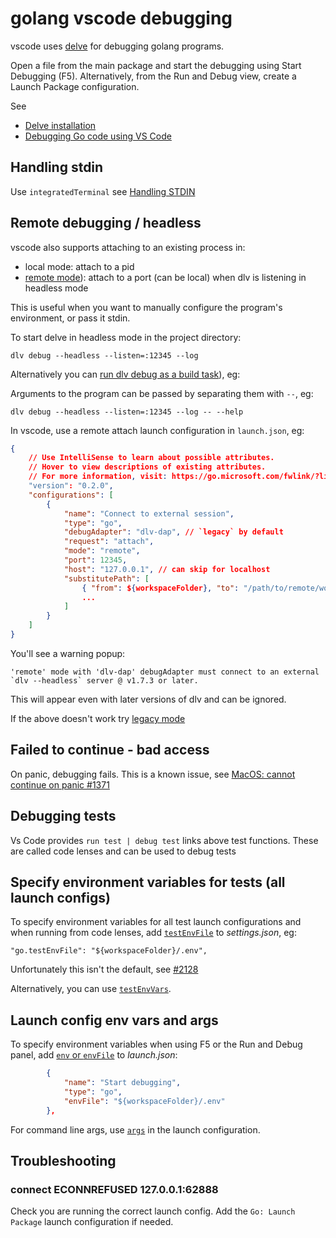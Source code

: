 # golang vscode debugging

vscode uses [delve](https://github.com/go-delve/delve) for debugging golang programs.

Open a file from the main package and start the debugging using Start Debugging (F5). Alternatively, from the Run and Debug view, create a Launch Package configuration.

See

- [Delve installation](https://github.com/go-delve/delve/tree/master/Documentation/installation)
- [Debugging Go code using VS Code](https://github.com/golang/vscode-go/blob/master/docs/debugging.md)

## Handling stdin

Use `integratedTerminal` see [Handling STDIN](https://github.com/golang/vscode-go/blob/master/docs/debugging.md#handling-stdin)

## Remote debugging / headless

vscode also supports attaching to an existing process in:

- local mode: attach to a pid
- [remote mode](https://github.com/golang/vscode-go/blob/master/docs/debugging.md#remote-debugging)): attach to a port (can be local) when dlv is listening in headless mode

This is useful when you want to manually configure the program's environment, or pass it stdin.

To start delve in headless mode in the project directory:

```
dlv debug --headless --listen=:12345 --log
```

Alternatively you can [run dlv debug as a build task](https://github.com/microsoft/vscode-go/issues/219#issuecomment-449621513)), eg:

Arguments to the program can be passed by separating them with `--`, eg:

```
dlv debug --headless --listen=:12345 --log -- --help
```

In vscode, use a remote attach launch configuration in `launch.json`, eg:

```json
{
    // Use IntelliSense to learn about possible attributes.
    // Hover to view descriptions of existing attributes.
    // For more information, visit: https://go.microsoft.com/fwlink/?linkid=830387
    "version": "0.2.0",
    "configurations": [
        {
            "name": "Connect to external session",
            "type": "go",
            "debugAdapter": "dlv-dap", // `legacy` by default
            "request": "attach",
            "mode": "remote",
            "port": 12345,
            "host": "127.0.0.1", // can skip for localhost
            "substitutePath": [
                { "from": ${workspaceFolder}, "to": "/path/to/remote/workspace" },
                ...
            ]
        }
    ]
}
```

You'll see a warning popup:

```
'remote' mode with 'dlv-dap' debugAdapter must connect to an external `dlv --headless` server @ v1.7.3 or later.
```

This will appear even with later versions of dlv and can be ignored.

If the above doesn't work try [legacy mode](https://github.com/golang/vscode-go/blob/master/docs/debugging-legacy.md#remote-debugging)

## Failed to continue - bad access

On panic, debugging fails. This is a known issue, see [MacOS: cannot continue on panic #1371](https://github.com/go-delve/delve/issues/1371)

## Debugging tests

Vs Code provides `run test | debug test` links above test functions. These are called code lenses and can be used to debug tests

## Specify environment variables for tests (all launch configs)

To specify environment variables for all test launch configurations and when running from code lenses, add [`testEnvFile`](https://github.com/golang/vscode-go/blob/a3d76a551242c61fcdc0aacc08009c2e68725ca8/docs/settings.md?plain=1#L408) to _settings.json_, eg:

```
"go.testEnvFile": "${workspaceFolder}/.env",
```

Unfortunately this isn't the default, see [#2128](https://github.com/golang/vscode-go/issues/2128)

Alternatively, you can use [`testEnvVars`](https://github.com/golang/vscode-go/blob/a3d76a551242c61fcdc0aacc08009c2e68725ca8/docs/settings.md?plain=1#L411).

## Launch config env vars and args

To specify environment variables when using F5 or the Run and Debug panel, add [`env` or `envFile`](https://github.com/golang/vscode-go/blob/master/docs/debugging.md#launchjson-attributes) to _launch.json_:

```json
        {
            "name": "Start debugging",
            "type": "go",
            "envFile": "${workspaceFolder}/.env"
        },
```

For command line args, use [`args`](https://github.com/golang/vscode-go/blob/master/docs/debugging.md#launchjson-attributes) in the launch configuration.

## Troubleshooting

### connect ECONNREFUSED 127.0.0.1:62888

Check you are running the correct launch config. Add the `Go: Launch Package` launch configuration if needed.
